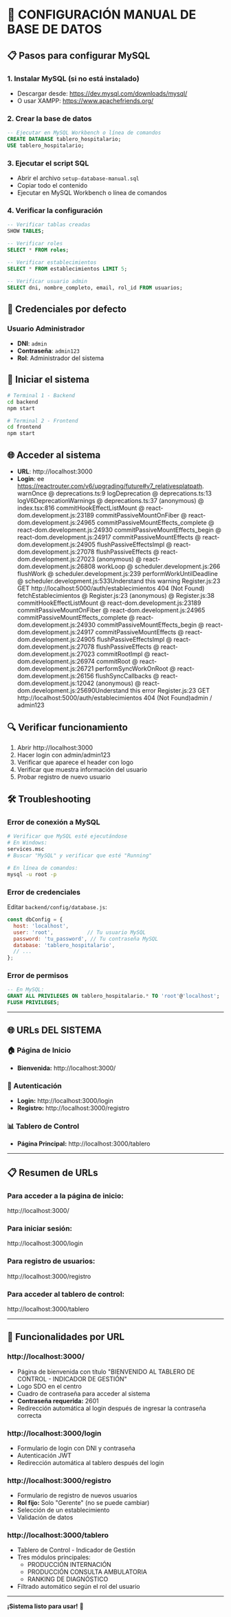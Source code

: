 # 🔧 CONFIGURACIÓN MANUAL DE BASE DE DATOS

## 📋 Pasos para configurar MySQL

### 1. Instalar MySQL (si no está instalado)
- Descargar desde: https://dev.mysql.com/downloads/mysql/
- O usar XAMPP: https://www.apachefriends.org/

### 2. Crear la base de datos
```sql
-- Ejecutar en MySQL Workbench o línea de comandos
CREATE DATABASE tablero_hospitalario;
USE tablero_hospitalario;
```

### 3. Ejecutar el script SQL
- Abrir el archivo `setup-database-manual.sql`
- Copiar todo el contenido
- Ejecutar en MySQL Workbench o línea de comandos

### 4. Verificar la configuración
```sql
-- Verificar tablas creadas
SHOW TABLES;

-- Verificar roles
SELECT * FROM roles;

-- Verificar establecimientos
SELECT * FROM establecimientos LIMIT 5;

-- Verificar usuario admin
SELECT dni, nombre_completo, email, rol_id FROM usuarios;
```

## 🔑 Credenciales por defecto

### Usuario Administrador
- **DNI**: `admin`
- **Contraseña**: `admin123`
- **Rol**: Administrador del sistema

## 🚀 Iniciar el sistema

```bash
# Terminal 1 - Backend
cd backend
npm start

# Terminal 2 - Frontend  
cd frontend
npm start
```

## 🌐 Acceder al sistema
- **URL**: http://localhost:3000
- **Login**: ee https://reactrouter.com/v6/upgrading/future#v7_relativesplatpath.
warnOnce @ deprecations.ts:9
logDeprecation @ deprecations.ts:13
logV6DeprecationWarnings @ deprecations.ts:37
(anonymous) @ index.tsx:816
commitHookEffectListMount @ react-dom.development.js:23189
commitPassiveMountOnFiber @ react-dom.development.js:24965
commitPassiveMountEffects_complete @ react-dom.development.js:24930
commitPassiveMountEffects_begin @ react-dom.development.js:24917
commitPassiveMountEffects @ react-dom.development.js:24905
flushPassiveEffectsImpl @ react-dom.development.js:27078
flushPassiveEffects @ react-dom.development.js:27023
(anonymous) @ react-dom.development.js:26808
workLoop @ scheduler.development.js:266
flushWork @ scheduler.development.js:239
performWorkUntilDeadline @ scheduler.development.js:533Understand this warning
Register.js:23  GET http://localhost:5000/auth/establecimientos 404 (Not Found)
fetchEstablecimientos @ Register.js:23
(anonymous) @ Register.js:38
commitHookEffectListMount @ react-dom.development.js:23189
commitPassiveMountOnFiber @ react-dom.development.js:24965
commitPassiveMountEffects_complete @ react-dom.development.js:24930
commitPassiveMountEffects_begin @ react-dom.development.js:24917
commitPassiveMountEffects @ react-dom.development.js:24905
flushPassiveEffectsImpl @ react-dom.development.js:27078
flushPassiveEffects @ react-dom.development.js:27023
commitRootImpl @ react-dom.development.js:26974
commitRoot @ react-dom.development.js:26721
performSyncWorkOnRoot @ react-dom.development.js:26156
flushSyncCallbacks @ react-dom.development.js:12042
(anonymous) @ react-dom.development.js:25690Understand this error
Register.js:23  GET http://localhost:5000/auth/establecimientos 404 (Not Found)admin / admin123

## 🔍 Verificar funcionamiento
1. Abrir http://localhost:3000
2. Hacer login con admin/admin123
3. Verificar que aparece el header con logo
4. Verificar que muestra información del usuario
5. Probar registro de nuevo usuario

## 🛠️ Troubleshooting

### Error de conexión a MySQL
```bash
# Verificar que MySQL esté ejecutándose
# En Windows:
services.msc
# Buscar "MySQL" y verificar que esté "Running"

# En línea de comandos:
mysql -u root -p
```

### Error de credenciales
Editar `backend/config/database.js`:
```javascript
const dbConfig = {
  host: 'localhost',
  user: 'root',           // Tu usuario MySQL
  password: 'tu_password', // Tu contraseña MySQL
  database: 'tablero_hospitalario',
  // ...
};
```

### Error de permisos
```sql
-- En MySQL:
GRANT ALL PRIVILEGES ON tablero_hospitalario.* TO 'root'@'localhost';
FLUSH PRIVILEGES;
```

---

## 🌐 URLs DEL SISTEMA

### 🏠 Página de Inicio
- **Bienvenida:** http://localhost:3000/

### 🔐 Autenticación
- **Login:** http://localhost:3000/login
- **Registro:** http://localhost:3000/registro

### 📊 Tablero de Control
- **Página Principal:** http://localhost:3000/tablero

---

## 📋 Resumen de URLs

### Para acceder a la página de inicio:
http://localhost:3000/

### Para iniciar sesión:
http://localhost:3000/login

### Para registro de usuarios:
http://localhost:3000/registro

### Para acceder al tablero de control:
http://localhost:3000/tablero

---

## 🎯 Funcionalidades por URL

### http://localhost:3000/
- Página de bienvenida con título "BIENVENIDO AL TABLERO DE CONTROL - INDICADOR DE GESTIÓN"
- Logo SDO en el centro
- Cuadro de contraseña para acceder al sistema
- **Contraseña requerida:** 2601
- Redirección automática al login después de ingresar la contraseña correcta

### http://localhost:3000/login
- Formulario de login con DNI y contraseña
- Autenticación JWT
- Redirección automática al tablero después del login

### http://localhost:3000/registro
- Formulario de registro de nuevos usuarios
- **Rol fijo:** Solo "Gerente" (no se puede cambiar)
- Selección de un establecimiento
- Validación de datos

### http://localhost:3000/tablero
- Tablero de Control - Indicador de Gestión
- Tres módulos principales:
  - PRODUCCIÓN INTERNACIÓN
  - PRODUCCIÓN CONSULTA AMBULATORIA
  - RANKING DE DIAGNÓSTICO
- Filtrado automático según el rol del usuario

---

**¡Sistema listo para usar!** 🎉